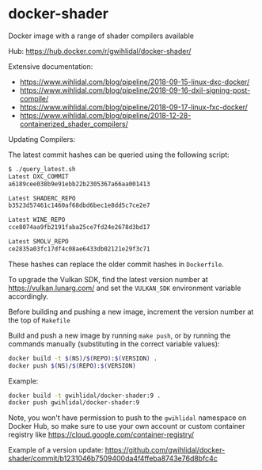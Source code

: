 # docker-shader

Docker image with a range of shader compilers available

Hub: https://hub.docker.com/r/gwihlidal/docker-shader/

Extensive documentation:

- https://www.wihlidal.com/blog/pipeline/2018-09-15-linux-dxc-docker/
- https://www.wihlidal.com/blog/pipeline/2018-09-16-dxil-signing-post-compile/
- https://www.wihlidal.com/blog/pipeline/2018-09-17-linux-fxc-docker/
- https://www.wihlidal.com/blog/pipeline/2018-12-28-containerized_shader_compilers/

Updating Compilers:

The latest commit hashes can be queried using the following script:

```bash
$ ./query_latest.sh
Latest DXC_COMMIT
a6189cee038b9e91ebb22b2305367a66aa001413

Latest SHADERC_REPO
b3523d57461c1460af68dbd6bec1e8dd5c7ce2e7

Latest WINE_REPO
cce8074aa9fb2191faba25ce7fd24e2678d3bd17

Latest SMOLV_REPO
ce2835a03fc17df4c08ae6433db02121e29f3c71
```

These hashes can replace the older commit hashes in `Dockerfile`.

To upgrade the Vulkan SDK, find the latest version number at https://vulkan.lunarg.com/ and set the `VULKAN_SDK` environment variable accordingly.

Before building and pushing a new image, increment the version number at the top of `Makefile`

Build and push a new image by running `make push`, or by running the commands manually (substituting in the correct variable values):

```bash
docker build -t $(NS)/$(REPO):$(VERSION) .
docker push $(NS)/$(REPO):$(VERSION)
```

Example:

```bash
docker build -t gwihlidal/docker-shader:9 .
docker push gwihlidal/docker-shader:9
```

Note, you won't have permission to push to the `gwihlidal` namespace on Docker Hub, so make sure to use your own account or custom container registry like https://cloud.google.com/container-registry/

Example of a version update: https://github.com/gwihlidal/docker-shader/commit/b1231046b7509400da4f4ffeba8743e76d8bfc4c
